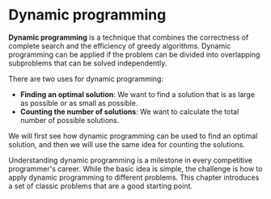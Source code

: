 # Dynamic programming

**Dynamic programming**
is a technique that combines the correctness
of complete search and the efficiency
of greedy algorithms.
Dynamic programming can be applied if the
problem can be divided into overlapping subproblems
that can be solved independently.

There are two uses for dynamic programming:

- **Finding an optimal solution**:
We want to find a solution that is
as large as possible or as small as possible.
- **Counting the number of solutions**:
We want to calculate the total number of
possible solutions.

We will first see how dynamic programming can
be used to find an optimal solution,
and then we will use the same idea for
counting the solutions.

Understanding dynamic programming is a milestone
in every competitive programmer's career.
While the basic idea is simple,
the challenge is how to apply
dynamic programming to different problems.
This chapter introduces a set of classic problems
that are a good starting point.


